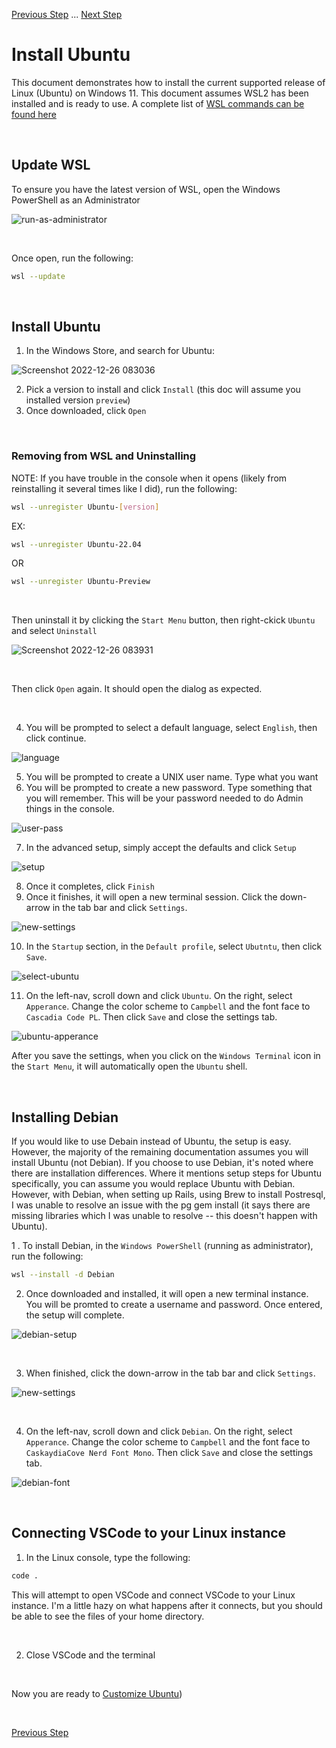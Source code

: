 [Previous Step](https://github.com/scott-knight/linux-on-windows-11/blob/main/configure-windows-terminal.md) ... [Next Step](https://github.com/scott-knight/linux-on-windows-11/blob/main/customize-ubuntu.md)
<br/>
# Install Ubuntu

This document demonstrates how to install the current supported release of Linux (Ubuntu) on Windows 11. This document assumes WSL2 has been installed and is ready to use. A complete list of [WSL commands can be found here](https://learn.microsoft.com/en-us/windows/wsl/basic-commands)

<br/>

## Update WSL

To ensure you have the latest version of WSL, open the Windows PowerShell as an Administrator

![run-as-administrator](https://user-images.githubusercontent.com/516548/192077877-6748108f-fdd2-4c83-b0ba-3ac31224c9bf.png)

<br/>

Once open, run the following:

```sh
wsl --update
```

<br/>

## Install Ubuntu

1. In the Windows Store, and search for Ubuntu:

![Screenshot 2022-12-26 083036](https://user-images.githubusercontent.com/516548/209558996-6738c20f-d499-4721-a097-de07fa4d32e5.png)

2. Pick a version to install and click `Install` (this doc will assume you installed version `preview`)
3. Once downloaded, click `Open`

<br/>

### Removing from WSL and Uninstalling

NOTE: If you have trouble in the console when it opens (likely from reinstalling it several times like I did), run the following:

```sh
wsl --unregister Ubuntu-[version]
```

EX:

```sh
wsl --unregister Ubuntu-22.04
```

OR 

```sh
wsl --unregister Ubuntu-Preview
```

<br/>

Then uninstall it by clicking the `Start Menu` button, then right-ckick `Ubuntu` and select `Uninstall`

![Screenshot 2022-12-26 083931](https://user-images.githubusercontent.com/516548/209559792-ab468e4f-2c00-49ff-85c1-fb32e7f1a78d.png)

<br/>

Then click `Open` again. It should open the dialog as expected.

<br/>

4. You will be prompted to select a default language, select `English`, then click continue.

![language](https://user-images.githubusercontent.com/516548/192082523-3744a840-f70d-411a-aae7-f550754cce02.png)

5. You will be prompted to create a UNIX user name. Type what you want
6. You will be prompted to create a new password. Type something that you will remember. This will be your password needed to do Admin things in the console.

![user-pass](https://user-images.githubusercontent.com/516548/192082563-30b260b3-4850-4a59-9f82-9274a4f88d1b.png)

7. In the advanced setup, simply accept the defaults and click `Setup`

![setup](https://user-images.githubusercontent.com/516548/192082591-11ddf920-81a6-4126-8735-75eaf9190088.png)

8. Once it completes, click `Finish`
9. Once it finishes, it will open a new terminal session. Click the down-arrow in the tab bar and click `Settings`.

![new-settings](https://user-images.githubusercontent.com/516548/192082679-8cc094a2-e920-4b00-943e-91a3e75ccb4b.png)

10. In the `Startup` section, in the `Default profile`, select `Ubutntu`, then click `Save`.

![select-ubuntu](https://user-images.githubusercontent.com/516548/192082727-17a7da64-b6f4-43a6-8385-2a0d3c9358a1.png)

11. On the left-nav, scroll down and click `Ubuntu`. On the right, select `Apperance`. Change the color scheme to `Campbell` and the font face to `Cascadia Code PL`. Then click `Save` and close the settings tab.

![ubuntu-apperance](https://user-images.githubusercontent.com/516548/192082890-1540c8e6-0ac9-4d07-a328-40ba8b2baa2b.png)


After you save the settings, when you click on the `Windows Terminal` icon in the `Start Menu`, it will automatically open the `Ubuntu` shell.

<br/>

## Installing Debian

If you would like to use Debain instead of Ubuntu, the setup is easy. However, the majority of the remaining documentation assumes you will install Ubuntu (not Debian). If you choose to use Debian, it's noted where there are installation differences. Where it mentions setup steps for Ubuntu specifically, you can assume you would replace Ubuntu with Debian. However, with Debian, when setting up Rails, using Brew to install Postresql, I was unable to resolve an issue with the pg gem install (it says there are missing libraries which I was unable to resolve -- this doesn't happen with Ubuntu).

1 . To install Debian, in the `Windows PowerShell` (running as administrator), run the following:

```sh
wsl --install -d Debian
```

2. Once downloaded and installed, it will open a new terminal instance. You will be promted to create a username and password. Once entered, the setup will complete.

![debian-setup](https://user-images.githubusercontent.com/516548/192112953-e95b93a0-5c68-407a-8ae3-ea0b15ad8fe4.png)

<br/>

3. When finished, click the down-arrow in the tab bar and click `Settings`.

![new-settings](https://user-images.githubusercontent.com/516548/192082679-8cc094a2-e920-4b00-943e-91a3e75ccb4b.png)

<br/>

4. On the left-nav, scroll down and click `Debian`. On the right, select `Apperance`. Change the color scheme to `Campbell` and the font face to `CaskaydiaCove Nerd Font Mono`. Then click `Save` and close the settings tab.

![debian-font](https://user-images.githubusercontent.com/516548/193384119-47cb6b12-ffdb-468d-b65b-76b004b6b062.png)

<br/>

## Connecting VSCode to your Linux instance

1. In the Linux console, type the following:

```sh
code .
```

This will attempt to open VSCode and connect VSCode to your Linux instance. I'm a little hazy on what happens after it connects, but you should be able to see the files of your home directory.

<br/>

2. Close VSCode and the terminal 

<br/>

Now you are ready to [Customize Ubuntu](https://github.com/scott-knight/linux-on-windows-11/blob/main/customize-ubuntu.md))

<br/>

[Previous Step](https://github.com/scott-knight/linux-on-windows-11/blob/main/configure-windows-terminal.md)
